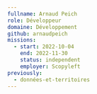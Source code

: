 ```yaml
---
fullname: Arnaud Peich
role: Développeur
domaine: Développement
github: arnaudpeich
missions:
  - start: 2022-10-04
    end: 2022-11-30
    status: independent
    employer: Scopyleft
previously:
  - données-et-territoires
---
```


